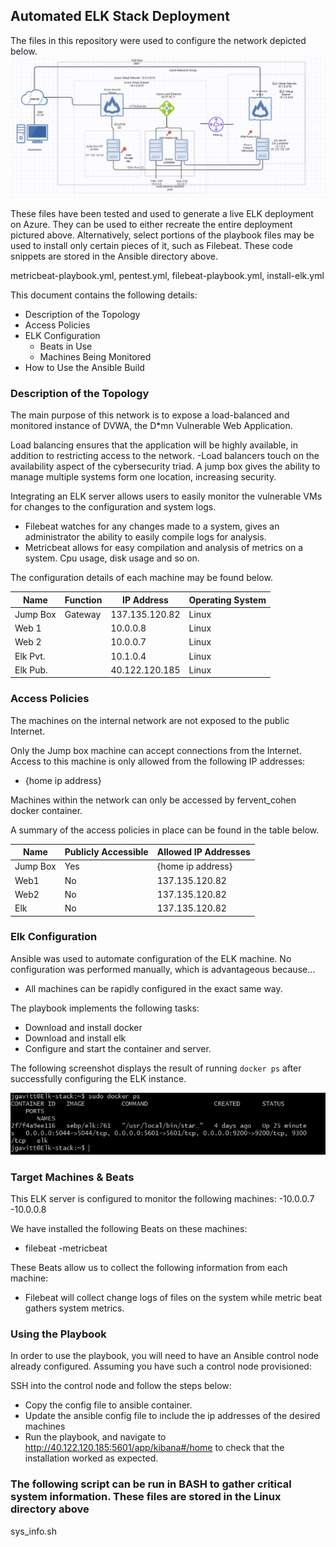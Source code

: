 ## Automated ELK Stack Deployment

The files in this repository were used to configure the network depicted below.
![](Images/network_diagram.PNG)

These files have been tested and used to generate a live ELK deployment on Azure. They can be used to either recreate the entire deployment pictured above. Alternatively, select portions of the playbook files may be used to install only certain pieces of it, such as Filebeat. These code snippets are stored in the Ansible directory above.
 
 
  metricbeat-playbook.yml,
  pentest.yml,
  filebeat-playbook.yml,
  install-elk.yml

This document contains the following details:

- Description of the Topology
- Access Policies
- ELK Configuration
  - Beats in Use
  - Machines Being Monitored
- How to Use the Ansible Build

### Description of the Topology

The main purpose of this network is to expose a load-balanced and monitored instance of DVWA, the D*mn Vulnerable Web Application.

Load balancing ensures that the application will be highly available, in addition to restricting access to the network.
-Load balancers touch on the availability aspect of the cybersecurity triad. A jump box gives the ability to manage multiple systems form one location, increasing security.

Integrating an ELK server allows users to easily monitor the vulnerable VMs for changes to the configuration and system logs.

- Filebeat watches for any changes made to a system, gives an administrator the ability to easily compile logs for analysis.
- Metricbeat allows for easy compilation and analysis of metrics on a system. Cpu usage, disk usage and so on.

The configuration details of each machine may be found below.

| Name     | Function | IP Address    | Operating System |
|----------|----------|---------------|------------------|
| Jump Box | Gateway  |137.135.120.82 | Linux            |
| Web 1    |          | 10.0.0.8      | Linux            |
| Web 2    |          | 10.0.0.7      | Linux            |
| Elk Pvt. |          | 10.1.0.4      | Linux            |
| Elk Pub. |          | 40.122.120.185| Linux                 |

### Access Policies

The machines on the internal network are not exposed to the public Internet.

Only the Jump box machine can accept connections from the Internet. Access to this machine is only allowed from the following IP addresses:

- {home ip address}

Machines within the network can only be accessed by fervent_cohen docker container.

A summary of the access policies in place can be found in the table below.

| Name     | Publicly Accessible | Allowed IP Addresses |
|----------|---------------------|----------------------|
| Jump Box | Yes                 |   {home ip address}  |
| Web1     | No                  |   137.135.120.82     |
| Web2     | No                  |   137.135.120.82     |
| Elk      | No                  |   137.135.120.82     |

### Elk Configuration

Ansible was used to automate configuration of the ELK machine. No configuration was performed manually, which is advantageous because...

- All machines can be rapidly configured in the exact same way.

The playbook implements the following tasks:

- Download and install docker
- Download and install elk
- Configure and start the container and server.

The following screenshot displays the result of running `docker ps` after successfully configuring the ELK instance.

![](Images/docker_ps_output.png)

### Target Machines & Beats

This ELK server is configured to monitor the following machines:
-10.0.0.7
-10.0.0.8

We have installed the following Beats on these machines:

- filebeat
-metricbeat

These Beats allow us to collect the following information from each machine:

- Filebeat will collect change logs of files on the system while metric beat gathers system metrics.

### Using the Playbook

In order to use the playbook, you will need to have an Ansible control node already configured. Assuming you have such a control node provisioned:

SSH into the control node and follow the steps below:

- Copy the config file to ansible container.
- Update the ansible config file to include the ip addresses of the desired machines
- Run the playbook, and navigate to <http://40.122.120.185:5601/app/kibana#/home> to check that the installation worked as expected.

### The following script can be run in BASH to gather critical system information. These files are stored in the Linux directory above

sys_info.sh
